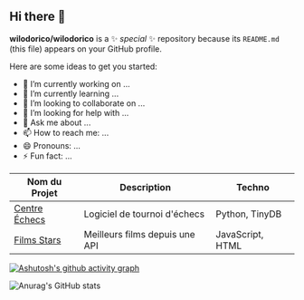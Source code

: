 ## Hi there 👋


**wilodorico/wilodorico** is a ✨ _special_ ✨ repository because its `README.md` (this file) appears on your GitHub profile.

Here are some ideas to get you started:

- 🔭 I’m currently working on ...
- 🌱 I’m currently learning ...
- 👯 I’m looking to collaborate on ...
- 🤔 I’m looking for help with ...
- 💬 Ask me about ...
- 📫 How to reach me: ...
- 😄 Pronouns: ...
- ⚡ Fun fact: ...    

| Nom du Projet   | Description         | Techno     |
|-----------------|---------------------|------------|
| [Centre Échecs](#) | Logiciel de tournoi d'échecs | Python, TinyDB |
| [Films Stars](#)   | Meilleurs films depuis une API | JavaScript, HTML |



[![Ashutosh's github activity graph](https://github-readme-activity-graph.vercel.app/graph?username=wilodorico&theme=dracula)](https://github.com/ashutosh00710/github-readme-activity-graph)


![Anurag's GitHub stats](https://github-readme-stats.vercel.app/api?username=wilodorico&show_icons=true&theme=tokyonight)

